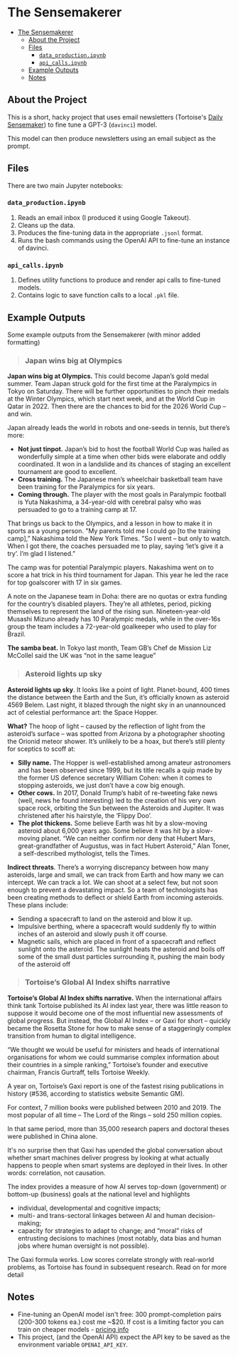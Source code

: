 # The Sensemakerer
- [The Sensemakerer](#the-sensemakerer)
  - [About the Project](#about-the-project)
  - [Files](#files)
    - [`data_production.ipynb`](#data_productionipynb)
    - [`api_calls.ipynb`](#api_callsipynb)
  - [Example Outputs](#example-outputs)
  - [Notes](#notes)

## About the Project
This is a short, hacky project that uses email newsletters (Tortoise's [Daily Sensemaker](https://www.tortoisemedia.com/sensemakers/)) to fine tune a GPT-3 (`davinci`) model.

This model can then produce newsletters using an email subject as the prompt.

## Files
There are two main Jupyter notebooks:

### `data_production.ipynb`
1. Reads an email inbox (I produced it using Google Takeout).
2. Cleans up the data.
3. Produces the fine-tuning data in the appropriate `.jsonl` format.
4. Runs the bash commands using the OpenAI API to fine-tune an instance of davinci.

### `api_calls.ipynb`
1. Defines utility functions to produce and render api calls to fine-tuned models.
2. Contains logic to save function calls to a local `.pkl` file.

## Example Outputs
Some example outputs from the Sensemakerer (with minor added formatting)

> ### Japan wins big at Olympics

**Japan wins big at Olympics.** This could become Japan’s gold medal summer. Team Japan struck gold for the first time at the Paralympics in Tokyo on Saturday. There will be further opportunities to pinch their medals at the Winter Olympics, which start next week, and at the World Cup in Qatar in 2022. Then there are the chances to bid for the 2026 World Cup – and win.

Japan already leads the world in robots and one-seeds in tennis, but there’s more:

- **Not just tinpot.** Japan’s bid to host the football World Cup was hailed as wonderfully simple at a time when other bids were elaborate and oddly coordinated. It won in a landslide and its chances of staging an excellent tournament are good to excellent.
- **Cross training.** The Japanese men’s wheelchair basketball team have been training for the Paralympics for six years.
- **Coming through.** The player with the most goals in Paralympic football is Yuta Nakashima, a 34-year-old with cerebral palsy who was persuaded to go to a training camp at 17.

That brings us back to the Olympics, and a lesson in how to make it in sports as a young person. "My parents told me I could go [to the training camp],” Nakashima told the New York Times. "So I went – but only to watch. When I got there, the coaches persuaded me to play, saying ‘let’s give it a try’. I’m glad I listened.”

The camp was for potential Paralympic players. Nakashima went on to score a hat trick in his third tournament for Japan. This year he led the race for top goalscorer with 17 in six games.

A note on the Japanese team in Doha: there are no quotas or extra funding for the country’s disabled players. They’re all athletes, period, picking themselves to represent the land of the rising sun. Nineteen-year-old Musashi Mizuno already has 10 Paralympic medals, while in the over-16s group the team includes a 72-year-old goalkeeper who used to play for Brazil.

**The samba beat.** In Tokyo last month, Team GB’s Chef de Mission Liz McCollel said the UK was “not in the same league”

> ### Asteroid lights up sky

**Asteroid lights up sky**. It looks like a point of light. Planet-bound, 400 times the distance between the Earth and the Sun, it’s officially known as asteroid 4569 Belem. Last night, it blazed through the night sky in an unannounced act of celestial performance art: the Space Hopper.

**What?** The hoop of light – caused by the reflection of light from the asteroid’s surface – was spotted from Arizona by a photographer shooting the Orionid meteor shower. It’s unlikely to be a hoax, but there’s still plenty for sceptics to scoff at:
- **Silly name.** The Hopper is well-established among amateur astronomers and has been observed since 1999, but its title recalls a quip made by the former US defence secretary William Cohen: when it comes to stopping asteroids, we just don’t have a cow big enough.
- **Other cows.** In 2017, Donald Trump’s habit of re-tweeting fake news (well, news he found interesting) led to the creation of his very own space rock, orbiting the Sun between the Asteroids and Jupiter. It was christened after his hairstyle, the ‘Flippy Doo’.
- **The plot thickens.** Some believe Earth was hit by a slow-moving asteroid about 6,000 years ago. Some believe it was hit by a slow-moving planet. “We can neither confirm nor deny that Hubert Mars, great-grandfather of Augustus, was in fact Hubert Asteroid,” Alan Toner, a self-described mythologist, tells the Times.

**Indirect threats**. There’s a worrying discrepancy between how many asteroids, large and small, we can track from Earth and how many we can intercept. We can track a lot. We can shoot at a select few, but not soon enough to prevent a devastating impact. So a team of technologists has been creating methods to deflect or shield Earth from incoming asteroids. These plans include:
- Sending a spacecraft to land on the asteroid and blow it up.
- Impulsive berthing, where a spacecraft would suddenly fly to within inches of an asteroid and slowly push it off course.
- Magnetic sails, which are placed in front of a spacecraft and reflect sunlight onto the asteroid. The sunlight heats the asteroid and boils off some of the small dust particles surrounding it, pushing the main body of the asteroid off

> ### Tortoise’s Global AI Index shifts narrative

**Tortoise’s Global AI Index shifts narrative.** When the international affairs think tank Tortoise published its AI index last year, there was little reason to suppose it would become one of the most influential new assessments of global progress. But instead, the Global AI Index – or Gaxi for short – quickly became the Rosetta Stone for how to make sense of a staggeringly complex transition from human to digital intelligence.

“We thought we would be useful for ministers and heads of international organisations for whom we could summarise complex information about their countries in a simple ranking,” Tortoise’s founder and executive chairman, Francis Gurtraff, tells Tortoise Weekly.

A year on, Tortoise’s Gaxi report is one of the fastest rising publications in history (#536, according to statistics website Semantic GM).

For context, 7 million books were published between 2010 and 2019. The most popular of all time – The Lord of the Rings – sold 250 million copies.

In that same period, more than 35,000 research papers and doctoral theses were published in China alone.

It's no surprise then that Gaxi has upended the global conversation about whether smart machines deliver progress by looking at what actually happens to people when smart systems are deployed in their lives. In other words: correlation, not causation.

The index provides a measure of how AI serves top-down (government) or bottom-up (business) goals at the national level and highlights
- individual, developmental and cognitive impacts;
- multi- and trans-sectoral linkages between AI and human decision-making;
- capacity for strategies to adapt to change; and
 “moral” risks of entrusting decisions to machines (most notably, data bias and human jobs where human oversight is not possible).

The Gaxi formula works. Low scores correlate strongly with real-world problems, as Tortoise has found in subsequent research. Read on for more detail

## Notes
- Fine-tuning an OpenAI model isn't free: 300 prompt-completion pairs (200-300 tokens ea.) cost me ~$20. If cost is a limiting factor you can train on cheaper models - [pricing info](https://openai.com/api/pricing/)
- This project, (and the OpenAI API) expect the API key to be saved as the environment variable `OPENAI_API_KEY`.
